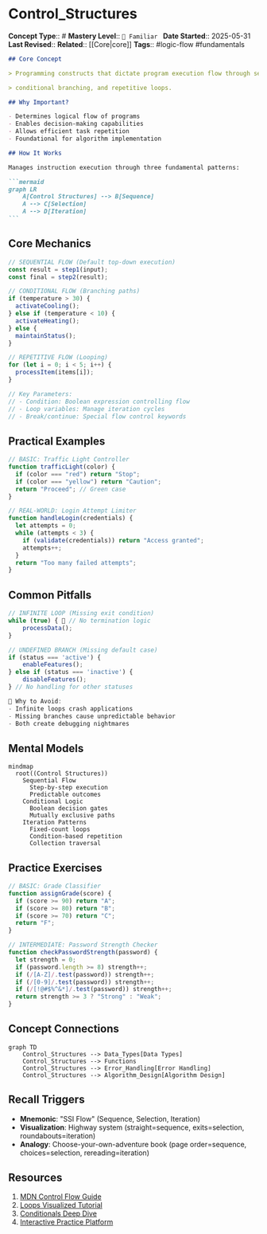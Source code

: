 # Control_Structures

**Concept Type**:: #
**Mastery Level**:: `🧠 Familiar `
**Date Started**:: 2025-05-31
**Last Revised**::
**Related**:: [[Core|core]]
**Tags**:: #logic-flow #fundamentals

````markdown
## Core Concept

> Programming constructs that dictate program execution flow through sequential processing,

> conditional branching, and repetitive loops.

## Why Important?

- Determines logical flow of programs
- Enables decision-making capabilities
- Allows efficient task repetition
- Foundational for algorithm implementation

## How It Works

Manages instruction execution through three fundamental patterns:

```mermaid
graph LR
    A[Control Structures] --> B[Sequence]
    A --> C[Selection]
    A --> D[Iteration]
```
````

## Core Mechanics

```javascript
// SEQUENTIAL FLOW (Default top-down execution)
const result = step1(input);
const final = step2(result);

// CONDITIONAL FLOW (Branching paths)
if (temperature > 30) {
  activateCooling();
} else if (temperature < 10) {
  activateHeating();
} else {
  maintainStatus();
}

// REPETITIVE FLOW (Looping)
for (let i = 0; i < 5; i++) {
  processItem(items[i]);
}

// Key Parameters:
// - Condition: Boolean expression controlling flow
// - Loop variables: Manage iteration cycles
// - Break/continue: Special flow control keywords
```

## Practical Examples

```javascript
// BASIC: Traffic Light Controller
function trafficLight(color) {
  if (color === "red") return "Stop";
  if (color === "yellow") return "Caution";
  return "Proceed"; // Green case
}

// REAL-WORLD: Login Attempt Limiter
function handleLogin(credentials) {
  let attempts = 0;
  while (attempts < 3) {
    if (validate(credentials)) return "Access granted";
    attempts++;
  }
  return "Too many failed attempts";
}
```

## Common Pitfalls

```javascript
// INFINITE LOOP (Missing exit condition)
while (true) { 🚫 // No termination logic
    processData();
}

// UNDEFINED BRANCH (Missing default case)
if (status === 'active') {
    enableFeatures();
} else if (status === 'inactive') {
    disableFeatures();
} // No handling for other statuses

🛑 Why to Avoid:
- Infinite loops crash applications
- Missing branches cause unpredictable behavior
- Both create debugging nightmares
```

## Mental Models

```mermaid
mindmap
  root((Control Structures))
    Sequential Flow
      Step-by-step execution
      Predictable outcomes
    Conditional Logic
      Boolean decision gates
      Mutually exclusive paths
    Iteration Patterns
      Fixed-count loops
      Condition-based repetition
      Collection traversal
```

## Practice Exercises

```javascript
// BASIC: Grade Classifier
function assignGrade(score) {
  if (score >= 90) return "A";
  if (score >= 80) return "B";
  if (score >= 70) return "C";
  return "F";
}

// INTERMEDIATE: Password Strength Checker
function checkPasswordStrength(password) {
  let strength = 0;
  if (password.length >= 8) strength++;
  if (/[A-Z]/.test(password)) strength++;
  if (/[0-9]/.test(password)) strength++;
  if (/[!@#$%^&*]/.test(password)) strength++;
  return strength >= 3 ? "Strong" : "Weak";
}
```

## Concept Connections

```mermaid
graph TD
    Control_Structures --> Data_Types[Data Types]
    Control_Structures --> Functions
    Control_Structures --> Error_Handling[Error Handling]
    Control_Structures --> Algorithm_Design[Algorithm Design]
```

## Recall Triggers

- **Mnemonic**: "SSI Flow" (Sequence, Selection, Iteration)
- **Visualization**: Highway system (straight=sequence, exits=selection, roundabouts=iteration)
- **Analogy**: Choose-your-own-adventure book (page order=sequence, choices=selection, rereading=iteration)

## Resources

1. [MDN Control Flow Guide](https://developer.mozilla.org/en-US/docs/Web/JavaScript/Guide/Control_flow_and_error_handling)
2. [Loops Visualized Tutorial](https://javascript.info/while-for)
3. [Conditionals Deep Dive](https://www.freecodecamp.org/news/javascript-if-else-and-if-then-js-conditional-statements/)
4. [Interactive Practice Platform](https://code.org/hourofcode)

```

```
